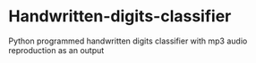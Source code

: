 # Handwritten-digits-classifier
Python programmed handwritten digits classifier with mp3 audio reproduction as an output
